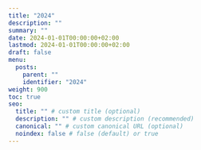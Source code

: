 ```yaml
---
title: "2024"
description: ""
summary: ""
date: 2024-01-01T00:00:00+02:00
lastmod: 2024-01-01T00:00:00+02:00
draft: false
menu:
  posts:
    parent: ""
    identifier: "2024"
weight: 900
toc: true
seo:
  title: "" # custom title (optional)
  description: "" # custom description (recommended)
  canonical: "" # custom canonical URL (optional)
  noindex: false # false (default) or true
---
```

